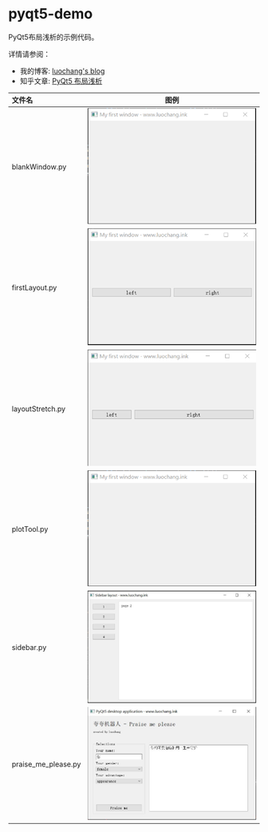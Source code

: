 # pyqt5-demo

PyQt5布局浅析的示例代码。

详情请参阅： 

* 我的博客: [luochang's blog](https://luochang212.github.io)
* 知乎文章: [PyQt5 布局浅析](https://zhuanlan.zhihu.com/p/64574283)

| 文件名              |                         图例                         |
| :------------------ | :--------------------------------------------------: |
| blankWindow.py      |   ![blankWindow.py](/tutorial/img/blankWindow.png)   |
| firstLayout.py      |   ![firstLayout.py](/tutorial/img/firstLayout.png)   |
| layoutStretch.py    | ![layoutStretch.py](/tutorial/img/layoutStretch.png) |
| plotTool.py         |    ![plotTool.py](/tutorial/img/blankWindow.png)     |
| sidebar.py          |   ![sidebar.py](/tutorial/img/sidebar_hidetab.JPG)   |
| praise_me_please.py |   ![sidebar.py](/tutorial/img/praiseMePlease.png)    |

